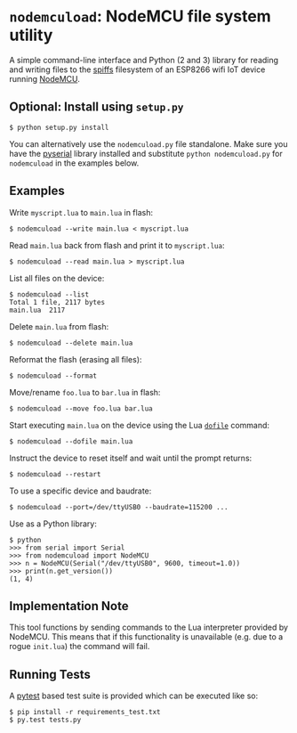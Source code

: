 `nodemcuload`: NodeMCU file system utility
==========================================

A simple command-line interface and Python (2 and 3) library for reading and
writing files to the [spiffs](https://github.com/pellepl/spiffs) filesystem of
an ESP8266 wifi IoT device running
[NodeMCU](https://github.com/nodemcu/nodemcu-firmware).

Optional: Install using `setup.py`
----------------------------------

    $ python setup.py install

You can alternatively use the `nodemcuload.py` file standalone. Make sure you
have the [pyserial](https://pythonhosted.org/pyserial/) library installed and
substitute `python nodemcuload.py` for `nodemcuload` in the examples below.

Examples
--------

Write `myscript.lua` to `main.lua` in flash:

    $ nodemcuload --write main.lua < myscript.lua

Read `main.lua` back from flash and print it to `myscript.lua`:

    $ nodemcuload --read main.lua > myscript.lua

List all files on the device:

    $ nodemcuload --list
    Total 1 file, 2117 bytes
    main.lua  2117

Delete `main.lua` from flash:

    $ nodemcuload --delete main.lua

Reformat the flash (erasing all files):

    $ nodemcuload --format

Move/rename `foo.lua` to `bar.lua` in flash:

    $ nodemcuload --move foo.lua bar.lua

Start executing `main.lua` on the device using the Lua
[`dofile`](http://www.lua.org/pil/8.html) command:

    $ nodemcuload --dofile main.lua

Instruct the device to reset itself and wait until the prompt returns:

    $ nodemcuload --restart

To use a specific device and baudrate:

    $ nodemcuload --port=/dev/ttyUSB0 --baudrate=115200 ...

Use as a Python library:

    $ python
    >>> from serial import Serial
    >>> from nodemcuload import NodeMCU
    >>> n = NodeMCU(Serial("/dev/ttyUSB0", 9600, timeout=1.0))
    >>> print(n.get_version())
    (1, 4)

Implementation Note
-------------------

This tool functions by sending commands to the Lua interpreter provided by
NodeMCU. This means that if this functionality is unavailable (e.g. due to a
rogue `init.lua`) the command will fail.

Running Tests
-------------

A [pytest](https://pytest.org/) based test suite is provided which can be
executed like so:

    $ pip install -r requirements_test.txt
    $ py.test tests.py
